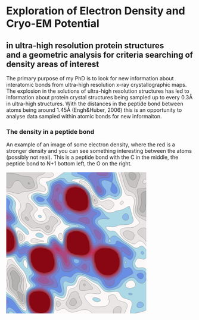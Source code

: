 # Exploration of Electron Density and Cryo-EM Potential  
**in ultra-high resolution protein structures**  
**and a geometric analysis for criteria searching of density areas of interest**  
---  

The primary purpose of my PhD is to look for new information about interatomic bonds from ultra-high resolution x-ray crystallographic maps. The explosion in the solutions of ultra-high resolution structures has led to information about protein crystal structures being sampled up to every 0.3Å in ultra-high structures.  With the distances in the peptide bond between atoms being around 1.45Å (Engh&Huber, 2006) this is an opportunity to analyse data sampled within atomic bonds for new informaiton.  

### The density in a peptide bond
An example of an image of some electron density, where the red is a stronger density and you can see something interesting between the atoms (possibly not real).  This is a peptide bond with the C in the middle, the peptide bond to N+1 bottom left, the O on the right.

![image info](./assets/density.png)  


